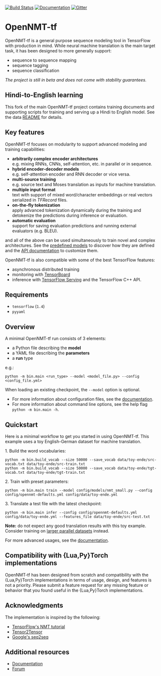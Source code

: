 [![Build Status](https://api.travis-ci.org/OpenNMT/OpenNMT-tf.svg?branch=master)](https://travis-ci.org/OpenNMT/OpenNMT-tf) [![Documentation](https://img.shields.io/badge/docs-master-blue.svg)](http://opennmt.net/OpenNMT-tf/) [![Gitter](https://badges.gitter.im/OpenNMT/OpenNMT-tf.svg)](https://gitter.im/OpenNMT/OpenNMT-tf?utm_source=badge&utm_medium=badge&utm_campaign=pr-badge)

# OpenNMT-tf

OpenNMT-tf is a general purpose sequence modeling tool in TensorFlow with production in mind. While neural machine translation is the main target task, it has been designed to more generally support:

* sequence to sequence mapping
* sequence tagging
* sequence classification

*The project is still in beta and does not come with stability guarantees.*

## Hindi-to-English learning

This fork of the main OpenNMT-tf project contains training documents and
supporting scripts for training and serving up a Hindi to English model. 
See the data [README](hindi-en-data/README.md) for details. 

## Key features

OpenNMT-tf focuses on modularity to support advanced modeling and training capabilities:

* **arbitrarily complex encoder architectures**<br/>e.g. mixing RNNs, CNNs, self-attention, etc. in parallel or in sequence.
* **hybrid encoder-decoder models**<br/>e.g. self-attention encoder and RNN decoder or vice versa.
* **multi-source training**<br/>e.g. source text and Moses translation as inputs for machine translation.
* **multiple input format**<br/>text with support of mixed word/character embeddings or real vectors serialized in *TFRecord* files.
* **on-the-fly tokenization**<br/>apply advanced tokenization dynamically during the training and detokenize the predictions during inference or evaluation.
* **automatic evaluation**<br/>support for saving evaluation predictions and running external evaluators (e.g. BLEU).

and all of the above can be used simultaneously to train novel and complex architectures. See the [predefined models](config/models) to discover how they are defined and the [API documentation](http://opennmt.net/OpenNMT-tf/package/opennmt.html) to customize them.

OpenNMT-tf is also compatible with some of the best TensorFlow features:

* asynchronous distributed training
* monitoring with [TensorBoard](https://www.tensorflow.org/get_started/summaries_and_tensorboard)
* inference with [TensorFlow Serving](https://www.tensorflow.org/serving/) and the TensorFlow C++ API.

## Requirements

* `tensorflow` (`1.4`)
* `pyyaml`

## Overview

A minimal OpenNMT-tf run consists of 3 elements:

* a Python file describing the **model**
* a YAML file describing the **parameters**
* a **run** type

e.g.:

```
python -m bin.main <run_type> --model <model_file.py> --config <config_file.yml>
```

When loading an existing checkpoint, the `--model` option is optional.

* For more information about configuration files, see the [documentation](http://opennmt.net/OpenNMT-tf/configuration.html).
* For more information about command line options, see the help flag `python -m bin.main -h`.

## Quickstart

Here is a minimal workflow to get you started in using OpenNMT-tf. This example uses a toy English-German dataset for machine translation.

1\. Build the word vocabularies:

```
python -m bin.build_vocab --size 50000 --save_vocab data/toy-ende/src-vocab.txt data/toy-ende/src-train.txt
python -m bin.build_vocab --size 50000 --save_vocab data/toy-ende/tgt-vocab.txt data/toy-ende/tgt-train.txt
```

2\. Train with preset parameters:

```
python -m bin.main train --model config/models/nmt_small.py --config config/opennmt-defaults.yml config/data/toy-ende.yml
```

3\. Translate a test file with the latest checkpoint:

```
python -m bin.main infer --config config/opennmt-defaults.yml config/data/toy-ende.yml --features_file data/toy-ende/src-test.txt
```

**Note:** do not expect any good translation results with this toy example. Consider training on [larger parallel datasets](http://www.statmt.org/wmt16/translation-task.html) instead.

For more advanced usages, see the [documentation](http://opennmt.net/OpenNMT-tf).

## Compatibility with {Lua,Py}Torch implementations

OpenNMT-tf has been designed from scratch and compatibility with the {Lua,Py}Torch implementations in terms of usage, design, and features is not a priority. Please submit a feature request for any missing feature or behavior that you found useful in the {Lua,Py}Torch implementations.

## Acknowledgments

The implementation is inspired by the following:

* [TensorFlow's NMT tutorial](https://github.com/tensorflow/nmt)
* [Tensor2Tensor](https://github.com/tensorflow/tensor2tensor)
* [Google's seq2seq](https://github.com/google/seq2seq)

## Additional resources

* [Documentation](http://opennmt.net/OpenNMT-tf)
* [Forum](http://forum.opennmt.net)
